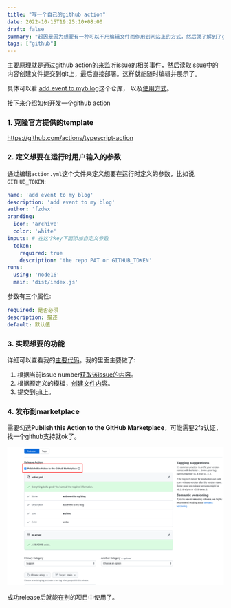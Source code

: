 ```yaml
---
title: "写一个自己的github action"
date: 2022-10-15T19:25:10+08:00
draft: false
summary: "起因是因为想要有一种可以不用编辑文件而作用到网站上的方式，然后就了解到了github action的形式。"
tags: ["github"]
---
```


主要原理就是通过github action的来监听issue的相关事件，然后读取issue中的内容创建文件提交到git上，最后直接部署。这样就能随时编辑并展示了。

具体可以看 [add event to myb log](https://github.com/fzdwx/add-event-to-myblog)这个仓库，
以及[使用方式](https://github.com/fzdwx/fzdwx.github.io/blob/main/.github/workflows/add-event.yml)。

接下来介绍如何开发一个github action

### 1. 克隆官方提供的template

https://github.com/actions/typescript-action

### 2. 定义想要在运行时用户输入的参数

通过编辑`action.yml`这个文件来定义想要在运行时定义的参数，比如说`GITHUB_TOKEN`:

```yaml
name: 'add event to my blog'
description: 'add event to my blog'
author: 'fzdwx'
branding:
  icon: 'archive'
  color: 'white'
inputs: # 在这个key下面添加自定义参数
  token:
    required: true
    description: 'the repo PAT or GITHUB_TOKEN'
runs:
  using: 'node16'
  main: 'dist/index.js'
```

参数有三个属性:

```yaml
required: 是否必须
description: 描述
default: 默认值
```

### 3. 实现想要的功能

详细可以查看我的[主要代码](https://github.com/fzdwx/add-event-to-myblog/blob/v2.1/src/main.ts)。我的里面主要做了:

1. 根据当前issue number[获取该issue的内容](https://github.com/fzdwx/add-event-to-myblog/blob/v2.1/src/main.ts#L16)。
2. 根据预定义的模板，[创建文件内容](https://github.com/fzdwx/add-event-to-myblog/blob/v2.1/src/main.ts#L18-L33)。
3. 提交到[git](https://github.com/fzdwx/add-event-to-myblog/blob/v2.1/src/main.ts#L34-L38)上。

### 4. 发布到marketplace

需要勾选**Publish this Action to the GitHub Marketplace**，可能需要2fa认证，找一个github支持就ok了。

![Figure 1](/images/8.png)

成功release后就能在别的项目中使用了。